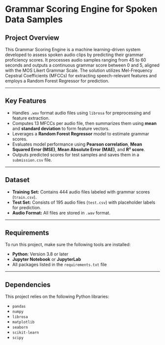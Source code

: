 # Grammar Scoring Engine for Spoken Data Samples

## Project Overview

This Grammar Scoring Engine is a machine learning-driven system developed to assess spoken audio clips by predicting their grammar proficiency scores. It processes audio samples ranging from 45 to 60 seconds and outputs a continuous grammar score between 0 and 5, aligned with the MOS Likert Grammar Scale. The solution utilizes Mel-Frequency Cepstral Coefficients (MFCCs) for extracting speech-relevant features and employs a Random Forest Regressor for prediction.

---

## Key Features

- Handles `.wav` format audio files using `librosa` for preprocessing and feature extraction.
- Computes 13 MFCCs per audio file, then summarizes them using **mean** and **standard deviation** to form feature vectors.
- Leverages a **Random Forest Regressor** model to estimate grammar scores.
- Evaluates model performance using **Pearson correlation**, **Mean Squared Error (MSE)**, **Mean Absolute Error (MAE)**, and **R² score**.
- Outputs predicted scores for test samples and saves them in a `submission.csv` file.

---

## Dataset

- **Training Set:** Contains 444 audio files labeled with grammar scores (`train.csv`).
- **Test Set:** Consists of 195 audio files (`test.csv`) with placeholder labels for prediction.
- **Audio Format:** All files are stored in `.wav` format.

---

## Requirements

To run this project, make sure the following tools are installed:

- **Python**: Version 3.8 or later
- **Jupyter Notebook** or **JupyterLab**
- All packages listed in the `requirements.txt` file

---

## Dependencies

This project relies on the following Python libraries:

- `pandas`
- `numpy`
- `librosa`
- `matplotlib`
- `seaborn`
- `scikit-learn`
- `scipy`
